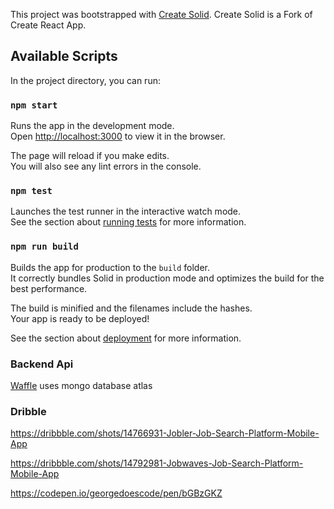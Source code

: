 This project was bootstrapped with [Create Solid](https://github.com/ryansolid/create-solid). Create Solid is a Fork of Create React App.

## Available Scripts

In the project directory, you can run:

### `npm start`

Runs the app in the development mode.<br>
Open [http://localhost:3000](http://localhost:3000) to view it in the browser.

The page will reload if you make edits.<br>
You will also see any lint errors in the console.

### `npm test`

Launches the test runner in the interactive watch mode.<br>
See the section about [running tests](https://github.com/ryansolid/solid) for more information.

### `npm run build`

Builds the app for production to the `build` folder.<br>
It correctly bundles Solid in production mode and optimizes the build for the best performance.

The build is minified and the filenames include the hashes.<br>
Your app is ready to be deployed!

See the section about [deployment](https://facebook.github.io/create-react-app/docs/deployment) for more information.

### Backend Api

[Waffle](https://github.com/Manviel/Waffle) uses mongo database atlas

### Dribble

https://dribbble.com/shots/14766931-Jobler-Job-Search-Platform-Mobile-App

https://dribbble.com/shots/14792981-Jobwaves-Job-Search-Platform-Mobile-App

https://codepen.io/georgedoescode/pen/bGBzGKZ
